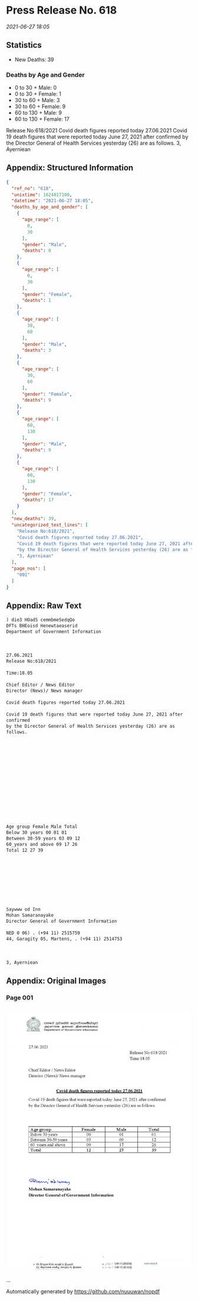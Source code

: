 
# Press Release No. 618
*2021-06-27 18:05*
## Statistics
* New Deaths: 39
### Deaths by Age and Gender
* 0 to 30 + Male: 0
* 0 to 30 + Female: 1
* 30 to 60 + Male: 3
* 30 to 60 + Female: 9
* 60 to 130 + Male: 9
* 60 to 130 + Female: 17


Release No:618/2021
Covid death figures reported today 27.06.2021
Covid 19 death figures that were reported today June 27, 2021 after confirmed
by the Director General of Health Services yesterday (26) are as follows.
3, Ayerniean

## Appendix: Structured Information
```json
{
  "ref_no": "618",
  "unixtime": 1624817100,
  "datetime": "2021-06-27 18:05",
  "deaths_by_age_and_gender": [
    {
      "age_range": [
        0,
        30
      ],
      "gender": "Male",
      "deaths": 0
    },
    {
      "age_range": [
        0,
        30
      ],
      "gender": "Female",
      "deaths": 1
    },
    {
      "age_range": [
        30,
        60
      ],
      "gender": "Male",
      "deaths": 3
    },
    {
      "age_range": [
        30,
        60
      ],
      "gender": "Female",
      "deaths": 9
    },
    {
      "age_range": [
        60,
        130
      ],
      "gender": "Male",
      "deaths": 9
    },
    {
      "age_range": [
        60,
        130
      ],
      "gender": "Female",
      "deaths": 17
    }
  ],
  "new_deaths": 39,
  "uncategorized_text_lines": [
    "Release No:618/2021",
    "Covid death figures reported today 27.06.2021",
    "Covid 19 death figures that were reported today June 27, 2021 after confirmed",
    "by the Director General of Health Services yesterday (26) are as follows.",
    "3, Ayerniean"
  ],
  "page_nos": [
    "001"
  ]
}
```

## Appendix: Raw Text
```text
) die3 HOadS cemmbmeSedqQo
DFTs BHEoisd Henewtaeaserid
Department of Government Information

 

27.06.2021
Release No:618/2021

Time:18.05

Chief Editor / News Editor
Director (News)/ News manager

Covid death figures reported today 27.06.2021

Covid 19 death figures that were reported today June 27, 2021 after confirmed
by the Director General of Health Services yesterday (26) are as follows.

 

 

 

 

 

 

 

Age group Female Male Total
Below 30 years 00 01 01
Between 30-59 years 03 09 12
60_years and above 09 17 26
Total 12 27 39

 

 

 

 

Saywww od Inn
Mohan Samaranayake
Director General of Government Information

NED 0 06) . (+94 11) 2515759
44, Garagity 05, Martens, . (+94 11) 2514753

   

3, Ayerniean

```

## Appendix: Original Images

### Page 001

![page_no](https://raw.githubusercontent.com/nuuuwan/nopdf_data/main/nopdf.dgigovlk.ref618.page001.jpeg)
        

...

Automatically generated by https://github.com/nuuuwan/nopdf

    
    